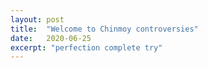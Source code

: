 ```yaml
---
layout: post
title:  "Welcome to Chinmoy controversies"
date:   2020-06-25
excerpt: "perfection complete try"
---
```

